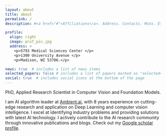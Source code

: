```yaml
---
layout: about
title: about
permalink: /
description: #<a href="#">Affiliations</a>. Address. Contacts. Moto. Etc.

profile:
  align: right
  image: prof_pic.jpg
  address: >
    <p>5793 Medical Sciences Center </p>
    <p>1300 University Avenue </p>
    <p>Madison, WI 53706.</p>

news: true  # includes a list of news items
selected_papers: false # includes a list of papers marked as "selected={true}"
social: true  # includes social icons at the bottom of the page
---
```


<!-- I am a Applied Research Scientist at [Ambient.ai](https://ambient.ai), specializing in Deep Learning and woking on computer vision intelligence to prevent security incidents! I research and build core components of Ambient system related to multimodals (image and text components), temporal processes (trajectory prediction/generation),  generative models, object detection and so on. -->

<!-- I got a PhD in the Department of Statistics at the -->
<!-- University of Wisconsin - Madison. Check my publications [here](/publications/). -->

<!-- and research statement [here](/assets/pdf/jurijs_research_statement_likecv.pdf). -->
<!-- My main research focus is on statistical  -->
<!-- and computational aspects of temporal data analysis and deep probabilistic -->
<!-- models in different areas, including computer vision and particularly -->
<!-- Brain Imaging.  -->

<!-- Check out my publications in the "Publications" tab.  -->

<!-- I'm looking for a full-time position as MLE/Applied Scientist starting at 2023! If you are interested, feel free to contact me. -->

<!-- Jurijs Nazarovs -->
PhD, Applied Research Scientist in Computer Vision and Foundation Models.

I am AI algorithm leader at [Ambient.ai](https://ambient.ai), with 8 years experience on cutting-edge research and application on Deep Learning and computer vision intelligence. I excel at identifying industry problems and providing solutions with latest AI technology. I actively contribute to the AI research community through innovative publications and blogs. Check out my [Google scholar profile](https://scholar.google.com/citations?user=7V-JmgIAAAAJ).
<!-- publications [here](/publications/).  -->

